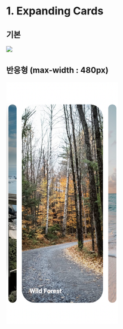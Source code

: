 # 1. Expanding Cards

## 기본

<img src='./default.png'  width='400px' />

## 반응형 (max-width : 480px)

<img src='./responsive.png'  width='300px' />
